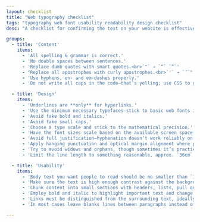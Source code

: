 ```yaml
---
layout: checklist
title: "Web typography checklist"
tags: "typography web font usability readability design checklist"
desc: "A checklist for confirming the text on your website is effective and readable."

groups:
  - title: 'Content'
    items:
      - 'All spelling & grammar is correct.'
      - 'No double spaces between sentences.'
      - 'Replace dumb quotes with smart quotes.<br>`"` ➔ `“` `”`'
      - "Replace all apostrophes with curly apostrophes.<br>`'` ➔ `’`"
      - 'Use hyphens, en- and em-dashes properly.'
      - 'Do not write all caps in the code—that’s yelling; use CSS to generate all caps.'

  - title: 'Design'
    items:
      - 'Underlines are **only** for hyperlinks.'
      - 'Use the minimum necessary typefaces—stick to basic web fonts if possible.'
      - 'Avoid fake bold and italics.'
      - 'Avoid fake small caps.'
      - 'Choose a type scale and stick to the mathematical precision.'
      - 'Have the font sizes scale based on the available screen space.'
      - 'Avoid full justification—hyphenation doesn’t work reliably on the web.'
      - 'Apply hanging punctuation and optical margin alignment where possible.'
      - 'Try to avoid widows and orphans, though sometimes it’s practically impossible on The Web.'
      - 'Limit the line length to something reasonable, approx. `36em`'

  - title: 'Usability'
    items:
      - 'Body text you want people to read should be no smaller than `16px` (`1em`).'
      - 'Make sure the text is high enough contrast against the background.'
      - 'Chunk content into small sections with headers, lists, pull quotes, etc.'
      - 'Employ bold and italic to highlight important text and change computer speech phrasing.'
      - 'Links must be distinguished from the surrounding text, ideally with an underline.'
      - 'In most cases leave blanks lines between paragraphs instead of traditionally indented paragraphs.'

---
```

